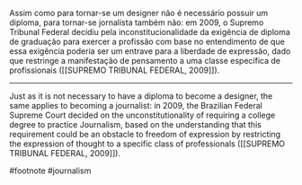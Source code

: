 Assim como para tornar-se um designer não é necessário possuir um diploma, para tornar-se jornalista também não: em 2009, o Supremo Tribunal Federal decidiu pela inconstitucionalidade da exigência de diploma de graduação para exercer a profissão com base no entendimento de que essa exigência poderia ser um entrave para a liberdade de expressão, dado que restringe a manifestação de pensamento a uma classe específica de profissionais ([[SUPREMO TRIBUNAL FEDERAL, 2009]]).

---
Just as it is not necessary to have a diploma to become a designer, the same applies to becoming a journalist: in 2009, the Brazilian Federal Supreme Court decided on the unconstitutionality of requiring a college degree to practice Journalism, based on the understanding that this requirement could be an obstacle to freedom of expression by restricting the expression of thought to a specific class of professionals ([[SUPREMO TRIBUNAL FEDERAL, 2009]]).

#footnote #journalism 